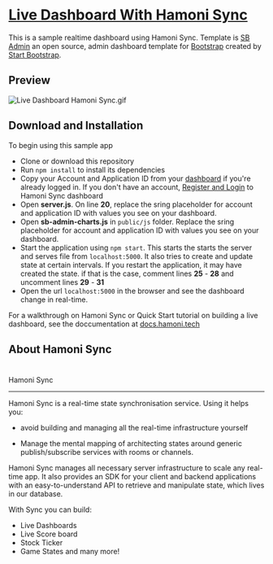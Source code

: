# [Live Dashboard With Hamoni Sync](https://hamoni.tech/)

This is a sample realtime dashboard using Hamoni Sync. Template is [SB Admin](http://startbootstrap.com/template-overviews/sb-admin/) an open source, admin dashboard template for [Bootstrap](http://getbootstrap.com/) created by [Start Bootstrap](http://startbootstrap.com/).

## Preview

![Live Dashboard Hamoni Sync.gif](https://cdn.filestackcontent.com/HBEqWVISTqdROYByd0sQ)

## Download and Installation

To begin using this sample app

* Clone or download this repository
* Run `npm install` to install its dependencies
* Copy your Account and Application ID from your [dashboard](https://dashboard.hamoni.tech) if you're already logged in. If you don't have an account, [Register and Login](https://dashboard.hamoni.tech) to Hamoni Sync dashboard
* Open **server.js**. On line **20**, replace the sring placeholder for account and application ID with values you see on your dashboard.
* Open **sb-admin-charts.js** in `public/js` folder. Replace the sring placeholder for account and application ID with values you see on your dashboard.
* Start the application using `npm start`. This starts the starts the server and serves file from `localhost:5000`. It also tries to create and update state at certain intervals. If you restart the application, it may have created the state. if that is the case, comment lines **25** - **28** and uncomment lines **29** - **31**
* Open the url `localhost:5000` in the browser and see the dashboard change in real-time.

For a walkthrough on Hamoni Sync or Quick Start tutorial on building a live dashboard, see the doccumentation at [docs.hamoni.tech](https://docs.hamoni.tech)

## About Hamoni Sync

#

Hamoni Sync

---

Hamoni Sync is a real-time state synchronisation service. Using it helps you:

* avoid building and managing all the real-time infrastructure yourself

* Manage the mental mapping of architecting states around generic publish/subscribe services with rooms or channels.

Hamoni Sync manages all necessary server infrastructure to scale any real-time app. It also provides an SDK for your client and backend applications with an easy-to-understand API to retrieve and manipulate state, which lives in our database.

With Sync you can build:

* Live Dashboards
* Live Score board
* Stock Ticker
* Game States and many more!
